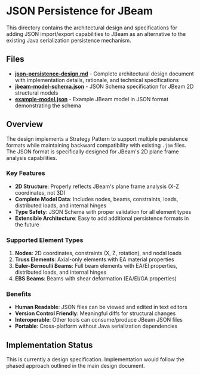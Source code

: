 # JSON Persistence for JBeam

This directory contains the architectural design and specifications for adding JSON import/export capabilities to JBeam as an alternative to the existing Java serialization persistence mechanism.

## Files

- **[json-persistence-design.md](json-persistence-design.md)** - Complete architectural design document with implementation details, rationale, and technical specifications
- **[jbeam-model-schema.json](jbeam-model-schema.json)** - JSON Schema specification for JBeam 2D structural models
- **[example-model.json](example-model.json)** - Example JBeam model in JSON format demonstrating the schema

## Overview

The design implements a Strategy Pattern to support multiple persistence formats while maintaining backward compatibility with existing `.jbm` files. The JSON format is specifically designed for JBeam's 2D plane frame analysis capabilities.

### Key Features

- **2D Structure**: Properly reflects JBeam's plane frame analysis (X-Z coordinates, not 3D)
- **Complete Model Data**: Includes nodes, beams, constraints, loads, distributed loads, and internal hinges
- **Type Safety**: JSON Schema with proper validation for all element types
- **Extensible Architecture**: Easy to add additional persistence formats in the future

### Supported Element Types

1. **Nodes**: 2D coordinates, constraints (X, Z, rotation), and nodal loads
2. **Truss Elements**: Axial-only elements with EA material properties
3. **Euler-Bernoulli Beams**: Full beam elements with EA/EI properties, distributed loads, and internal hinges
4. **EBS Beams**: Beams with shear deformation (EA/EI/GA properties)

### Benefits

- **Human Readable**: JSON files can be viewed and edited in text editors
- **Version Control Friendly**: Meaningful diffs for structural changes
- **Interoperable**: Other tools can consume/produce JBeam JSON files
- **Portable**: Cross-platform without Java serialization dependencies

## Implementation Status

This is currently a design specification. Implementation would follow the phased approach outlined in the main design document.